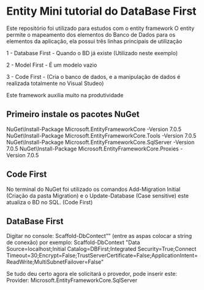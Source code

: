 # Entity Mini tutorial do DataBase First 
Este repositório foi utilizado para estudos com o entity framework O entity permite o mapeamento dos elementos do Banco de Dados para os elementos da aplicação, ela possui três linhas principais de utilização 

1 - Database First - Quando o BD já existe (Utilizado neste exemplo)

2 - Model First - É um modelo vazio 

3 - Code First - (Cria o banco de dados, e a manipulação de dados é realizada totalmente no Visual Studeo)

Este framework auxilia muito na produtividade

## Primeiro instale os pacotes NuGet

NuGet\Install-Package Microsoft.EntityFrameworkCore -Version 7.0.5
NuGet\Install-Package Microsoft.EntityFrameworkCore.Tools -Version 7.0.5
NuGet\Install-Package Microsoft.EntityFrameworkCore.SqlServer -Version 7.0.5
NuGet\Install-Package Microsoft.EntityFrameworkCore.Proxies -Version 7.0.5

## Code First
No terminal do NuGet foi utilizado os comandos Add-Migration Initial (Criação da pasta Migration) e o Update-Database (Case sensitive) este atualiza o BD no SQL. (Code First)

## DataBase First

Digitar no console: Scaffold-DbContect”” (entre as aspas colocar a string de conexão) por exemplo:
Scaffold-DbContext "Data Source=localhost;Initial Catalog=DBFirst;Integrated Security=True;Connect Timeout=30;Encrypt=False;TrustServerCertificate=False;ApplicationIntent=ReadWrite;MultiSubnetFailover=False"

Se tudo deu certo agora ele solicitará o provedor, pode inserir este:
Provider: Microsoft.EntityFrameworkCore.SqlServer
